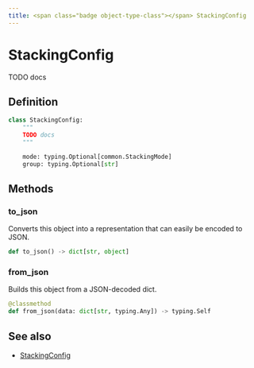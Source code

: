 ```yaml
---
title: <span class="badge object-type-class"></span> StackingConfig
---
```

# <span class="badge object-type-class"></span> StackingConfig

TODO docs

## Definition

```python
class StackingConfig:
    """
    TODO docs
    """

    mode: typing.Optional[common.StackingMode]
    group: typing.Optional[str]
```
## Methods

### <span class="badge object-method"></span> to_json

Converts this object into a representation that can easily be encoded to JSON.

```python
def to_json() -> dict[str, object]
```

### <span class="badge object-method"></span> from_json

Builds this object from a JSON-decoded dict.

```python
@classmethod
def from_json(data: dict[str, typing.Any]) -> typing.Self
```

## See also

 * <span class="badge builder"></span> [StackingConfig](./builder-StackingConfig.md)
